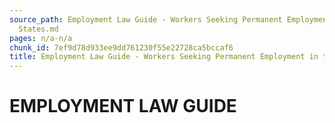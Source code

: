 ```yaml
---
source_path: Employment Law Guide - Workers Seeking Permanent Employment in the United
  States.md
pages: n/a-n/a
chunk_id: 7ef9d78d933ee9dd761230f55e22728ca5bccaf6
title: Employment Law Guide - Workers Seeking Permanent Employment in the United States
---
```

# EMPLOYMENT LAW GUIDE
